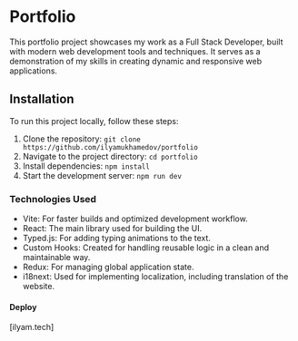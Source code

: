 # Portfolio

This portfolio project showcases my work as a Full Stack Developer, built with modern web development tools and techniques. It serves as a demonstration of my skills in creating dynamic and responsive web applications.

## Installation

To run this project locally, follow these steps:

1. Clone the repository: `git clone https://github.com/ilyamukhamedov/portfolio`
2. Navigate to the project directory: `cd portfolio`
3. Install dependencies: `npm install`
4. Start the development server: `npm run dev`

### Technologies Used

- Vite: For faster builds and optimized development workflow.
- React: The main library used for building the UI.
- Typed.js: For adding typing animations to the text.
- Custom Hooks: Created for handling reusable logic in a clean and maintainable way.
- Redux: For managing global application state.
- i18next: Used for implementing localization, including translation of the website.

#### Deploy

[ilyam.tech]
